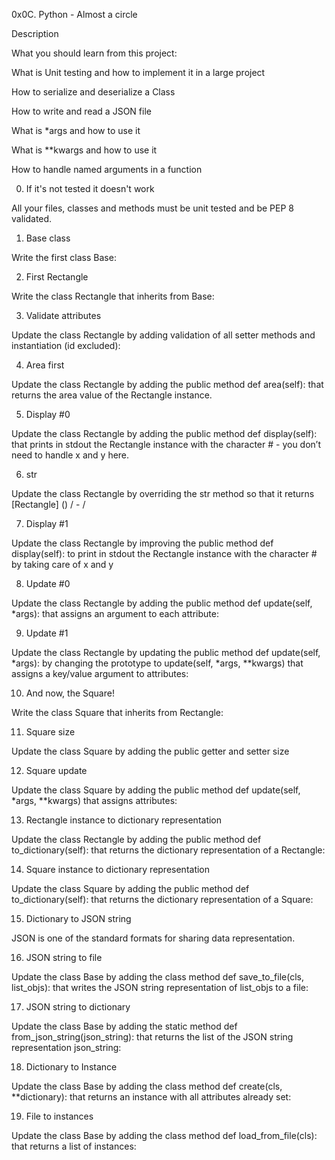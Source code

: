 0x0C. Python - Almost a circle

Description

What you should learn from this project:



What is Unit testing and how to implement it in a large project

How to serialize and deserialize a Class

How to write and read a JSON file

What is *args and how to use it

What is **kwargs and how to use it

How to handle named arguments in a function

0. If it's not tested it doesn't work

All your files, classes and methods must be unit tested and be PEP 8 validated.

1. Base class

Write the first class Base:

2. First Rectangle

Write the class Rectangle that inherits from Base:

3. Validate attributes

Update the class Rectangle by adding validation of all setter methods and instantiation (id excluded):

4. Area first

Update the class Rectangle by adding the public method def area(self): that returns the area value of the Rectangle instance.

5. Display #0

Update the class Rectangle by adding the public method def display(self): that prints in stdout the Rectangle instance with the character # - you don’t need to handle x and y here.

6. str

Update the class Rectangle by overriding the str method so that it returns [Rectangle] () / - /

7. Display #1

Update the class Rectangle by improving the public method def display(self): to print in stdout the Rectangle instance with the character # by taking care of x and y

8. Update #0

Update the class Rectangle by adding the public method def update(self, *args): that assigns an argument to each attribute:

9. Update #1

Update the class Rectangle by updating the public method def update(self, *args): by changing the prototype to update(self, *args, **kwargs) that assigns a key/value argument to attributes:

10. And now, the Square!

Write the class Square that inherits from Rectangle:

11. Square size

Update the class Square by adding the public getter and setter size

12. Square update

Update the class Square by adding the public method def update(self, *args, **kwargs) that assigns attributes:

13. Rectangle instance to dictionary representation

Update the class Rectangle by adding the public method def to_dictionary(self): that returns the dictionary representation of a Rectangle:

14. Square instance to dictionary representation

Update the class Square by adding the public method def to_dictionary(self): that returns the dictionary representation of a Square:

15. Dictionary to JSON string

JSON is one of the standard formats for sharing data representation.

16. JSON string to file

Update the class Base by adding the class method def save_to_file(cls, list_objs): that writes the JSON string representation of list_objs to a file:

17. JSON string to dictionary

Update the class Base by adding the static method def from_json_string(json_string): that returns the list of the JSON string representation json_string:

18. Dictionary to Instance

Update the class Base by adding the class method def create(cls, **dictionary): that returns an instance with all attributes already set:

19. File to instances

Update the class Base by adding the class method def load_from_file(cls): that returns a list of instances:
